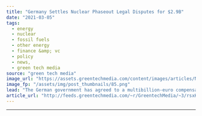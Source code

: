 ```yaml
---
title: "Germany Settles Nuclear Phaseout Legal Disputes for $2.9B"
date: "2021-03-05"
tags: 
  - energy
  - nuclear
  - fossil fuels
  - other energy
  - finance &amp; vc
  - policy
  - news,
  - green tech media
source: "green tech media"
image_url: "https://assets.greentechmedia.com/content/images/articles/Nuclear_Sunset_XL.png"
image_fp: "/assets/img/post_thumbnails/85.png"
lead: "The German government has agreed to a multibillion-euro compensation deal with major utility firms on Friday over its ongoing nuclear energy phaseout. The majority of the €2.4 billion ($2.9 billion) compensation package will be awarded to RWE and Swe ..."
article_url: "http://feeds.greentechmedia.com/~r/GreentechMedia/~3/rsxKs_Pnquo/germany-settles-nuclear-phase-out-legal-disputes-for-2.9b"
---
```


---

